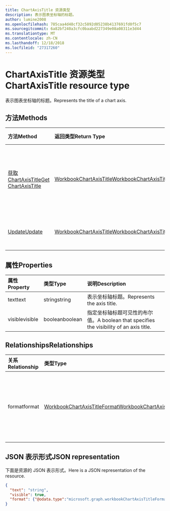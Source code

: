 ```yaml
---
title: ChartAxisTitle 资源类型
description: 表示图表坐标轴的标题。
author: lumine2008
ms.openlocfilehash: 785caa4d48cf32c5892d05238b4137691fd0f5c7
ms.sourcegitcommit: 6a82bf240a3cfc0baabd227349e08a08311e3d44
ms.translationtype: MT
ms.contentlocale: zh-CN
ms.lasthandoff: 12/18/2018
ms.locfileid: "27317260"
---
```

# <a name="chartaxistitle-resource-type"></a><span data-ttu-id="79fd7-103">ChartAxisTitle 资源类型</span><span class="sxs-lookup"><span data-stu-id="79fd7-103">ChartAxisTitle resource type</span></span>

<span data-ttu-id="79fd7-104">表示图表坐标轴的标题。</span><span class="sxs-lookup"><span data-stu-id="79fd7-104">Represents the title of a chart axis.</span></span>


## <a name="methods"></a><span data-ttu-id="79fd7-105">方法</span><span class="sxs-lookup"><span data-stu-id="79fd7-105">Methods</span></span>

| <span data-ttu-id="79fd7-106">方法</span><span class="sxs-lookup"><span data-stu-id="79fd7-106">Method</span></span>           | <span data-ttu-id="79fd7-107">返回类型</span><span class="sxs-lookup"><span data-stu-id="79fd7-107">Return Type</span></span>    |<span data-ttu-id="79fd7-108">说明</span><span class="sxs-lookup"><span data-stu-id="79fd7-108">Description</span></span>|
|:---------------|:--------|:----------|
|[<span data-ttu-id="79fd7-109">获取 ChartAxisTitle</span><span class="sxs-lookup"><span data-stu-id="79fd7-109">Get ChartAxisTitle</span></span>](../api/chartaxistitle-get.md) | [<span data-ttu-id="79fd7-110">WorkbookChartAxisTitle</span><span class="sxs-lookup"><span data-stu-id="79fd7-110">WorkbookChartAxisTitle</span></span>](chartaxistitle.md) |<span data-ttu-id="79fd7-111">读取 chartAxisTitle 对象的属性和关系。</span><span class="sxs-lookup"><span data-stu-id="79fd7-111">Read properties and relationships of chartAxisTitle object.</span></span>|
|[<span data-ttu-id="79fd7-112">Update</span><span class="sxs-lookup"><span data-stu-id="79fd7-112">Update</span></span>](../api/chartaxistitle-update.md) | [<span data-ttu-id="79fd7-113">WorkbookChartAxisTitle</span><span class="sxs-lookup"><span data-stu-id="79fd7-113">WorkbookChartAxisTitle</span></span>](chartaxistitle.md)    |<span data-ttu-id="79fd7-114">更新 ChartAxisTitle 对象</span><span class="sxs-lookup"><span data-stu-id="79fd7-114">Update ChartAxisTitle object.</span></span> |

## <a name="properties"></a><span data-ttu-id="79fd7-115">属性</span><span class="sxs-lookup"><span data-stu-id="79fd7-115">Properties</span></span>
| <span data-ttu-id="79fd7-116">属性</span><span class="sxs-lookup"><span data-stu-id="79fd7-116">Property</span></span>     | <span data-ttu-id="79fd7-117">类型</span><span class="sxs-lookup"><span data-stu-id="79fd7-117">Type</span></span>   |<span data-ttu-id="79fd7-118">说明</span><span class="sxs-lookup"><span data-stu-id="79fd7-118">Description</span></span>|
|:---------------|:--------|:----------|
|<span data-ttu-id="79fd7-119">text</span><span class="sxs-lookup"><span data-stu-id="79fd7-119">text</span></span>|<span data-ttu-id="79fd7-120">string</span><span class="sxs-lookup"><span data-stu-id="79fd7-120">string</span></span>|<span data-ttu-id="79fd7-121">表示坐标轴标题。</span><span class="sxs-lookup"><span data-stu-id="79fd7-121">Represents the axis title.</span></span>|
|<span data-ttu-id="79fd7-122">visible</span><span class="sxs-lookup"><span data-stu-id="79fd7-122">visible</span></span>|<span data-ttu-id="79fd7-123">boolean</span><span class="sxs-lookup"><span data-stu-id="79fd7-123">boolean</span></span>|<span data-ttu-id="79fd7-124">指定坐标轴标题可见性的布尔值。</span><span class="sxs-lookup"><span data-stu-id="79fd7-124">A boolean that specifies the visibility of an axis title.</span></span>|

## <a name="relationships"></a><span data-ttu-id="79fd7-125">Relationships</span><span class="sxs-lookup"><span data-stu-id="79fd7-125">Relationships</span></span>
| <span data-ttu-id="79fd7-126">关系</span><span class="sxs-lookup"><span data-stu-id="79fd7-126">Relationship</span></span> | <span data-ttu-id="79fd7-127">类型</span><span class="sxs-lookup"><span data-stu-id="79fd7-127">Type</span></span>   |<span data-ttu-id="79fd7-128">说明</span><span class="sxs-lookup"><span data-stu-id="79fd7-128">Description</span></span>|
|:---------------|:--------|:----------|
|<span data-ttu-id="79fd7-129">format</span><span class="sxs-lookup"><span data-stu-id="79fd7-129">format</span></span>|[<span data-ttu-id="79fd7-130">WorkbookChartAxisTitleFormat</span><span class="sxs-lookup"><span data-stu-id="79fd7-130">WorkbookChartAxisTitleFormat</span></span>](chartaxistitleformat.md)|<span data-ttu-id="79fd7-p101">表示图表坐标轴标题的格式。只读。</span><span class="sxs-lookup"><span data-stu-id="79fd7-p101">Represents the formatting of chart axis title. Read-only.</span></span>|

## <a name="json-representation"></a><span data-ttu-id="79fd7-133">JSON 表示形式</span><span class="sxs-lookup"><span data-stu-id="79fd7-133">JSON representation</span></span>

<span data-ttu-id="79fd7-134">下面是资源的 JSON 表示形式。</span><span class="sxs-lookup"><span data-stu-id="79fd7-134">Here is a JSON representation of the resource.</span></span>

<!--{
  "blockType": "resource",
  "baseType": "microsoft.graph.entity",
  "optionalProperties": [],
  "@odata.type": "microsoft.graph.workbookChartAxisTitle"
}-->

```json
{
  "text": "string",
  "visible": true,
  "format": {"@odata.type":"microsoft.graph.workbookChartAxisTitleFormat"}
}

```

<!-- uuid: 8fcb5dbc-d5aa-4681-8e31-b001d5168d79
2015-10-25 14:57:30 UTC -->
<!-- {
  "type": "#page.annotation",
  "description": "ChartAxisTitle resource",
  "keywords": "",
  "section": "documentation",
  "tocPath": ""
}-->